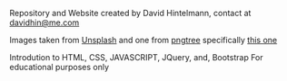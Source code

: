 Repository and Website created by David Hintelmann, contact at davidhin@me.com

Images taken from [Unsplash](https://unsplash.com) and one from [pngtree](https://pngtree.com) specifically [this one](https://pngtree.com/freepng/landscape-reflection_3273793.html)

Introdution to HTML, CSS, JAVASCRIPT, JQuery, and, Bootstrap
For educational purposes only